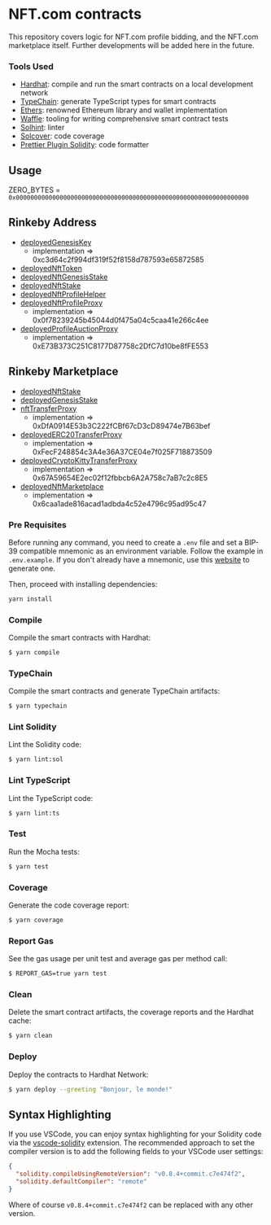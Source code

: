 # NFT.com contracts

This repository covers logic for NFT.com profile bidding, and the NFT.com marketplace itself. Further developments will be added here in the future.

### Tools Used

- [Hardhat](https://github.com/nomiclabs/hardhat): compile and run the smart contracts on a local development network
- [TypeChain](https://github.com/ethereum-ts/TypeChain): generate TypeScript types for smart contracts
- [Ethers](https://github.com/ethers-io/ethers.js/): renowned Ethereum library and wallet implementation
- [Waffle](https://github.com/EthWorks/Waffle): tooling for writing comprehensive smart contract tests
- [Solhint](https://github.com/protofire/solhint): linter
- [Solcover](https://github.com/sc-forks/solidity-coverage): code coverage
- [Prettier Plugin Solidity](https://github.com/prettier-solidity/prettier-plugin-solidity): code formatter

## Usage

ZERO_BYTES = `0x0000000000000000000000000000000000000000000000000000000000000000`

## Rinkeby Address

- [deployedGenesisKey](https://rinkeby.etherscan.io/address/0x9F6ED3d90D48573245d6a0c0742db4eCf27B6a56)
  - implementation => 0xc3d64c2f994df319f52f8158d787593e65872585
- [deployedNftToken](https://rinkeby.etherscan.io/address/0xa75F995f252ba5F7C17f834b314201271d32eC35)
- [deployedNftGenesisStake](https://rinkeby.etherscan.io/address/0x1eCF99bB796fC05b6E409CE5d4682353A166852b)
- [deployedNftStake](https://rinkeby.etherscan.io/address/0xB1f851f3a250Fc1FFdd4eDdFB3529BfFe379924B)
- [deployedNftProfileHelper](https://rinkeby.etherscan.io/address/0xED98f77010891884A63da7605c6B7DE6E4eD91F1)
- [deployedNftProfileProxy](https://rinkeby.etherscan.io/address/0xc5782D87B3d353edbf1B03dEB001949Afd2e25E8)
  - implementation => 0x0f78239245b45044d0f475a04c5caa41e266c4ee
- [deployedProfileAuctionProxy](https://rinkeby.etherscan.io/address/0x2295828BBB9270cF92D29ed79bA0260d64fdF23f)
  - implementation => 0xE73B373C251C8177D87758c2DfC7d10be8fFE553

## Rinkeby Marketplace
- [deployedNftStake](https://rinkeby.etherscan.io/address/0x026BCDC5a320ac798Fa8e2b12AF6ba4927b9479E)
- [deployedGenesisStake](https://rinkeby.etherscan.io/address/0xBb8c6b591339844794c9C743E268AbB2b45c336e)
- [nftTransferProxy](https://rinkeby.etherscan.io/address/0x59998f8085069b72a77E953452E1155797E39149)
  - implementation => 0xDfA0914E53b3C222fCBf67cD3cD89474e7B63bef
- [deployedERC20TransferProxy](https://rinkeby.etherscan.io/address/0x93DE38cdF2675972F38d94300c954Ea42E0639d0)
  - implementation => 0xFecF248854c3A4e36A37CE04e7f025F718873509
- [deployedCryptoKittyTransferProxy](https://rinkeby.etherscan.io/address/0x0530a5462D2990953Dd7a7150F325b5fD74ECB30)
  - implementation => 0x67A59654E2ec02f12fbbcb6A2A758c7aB7c2c8E5
- [deployedNftMarketplace](https://rinkeby.etherscan.io/address/0xA3509a064A54a7a60Fc4Db0245ef44F812f439f6)
  - implementation => 0x6caa1ade816acad1adbda4c52e4796c95ad95c47

### Pre Requisites

Before running any command, you need to create a `.env` file and set a BIP-39 compatible mnemonic as an environment
variable. Follow the example in `.env.example`. If you don't already have a mnemonic, use this [website](https://iancoleman.io/bip39/) to generate one.

Then, proceed with installing dependencies:

```sh
yarn install
```

### Compile

Compile the smart contracts with Hardhat:

```sh
$ yarn compile
```

### TypeChain

Compile the smart contracts and generate TypeChain artifacts:

```sh
$ yarn typechain
```

### Lint Solidity

Lint the Solidity code:

```sh
$ yarn lint:sol
```

### Lint TypeScript

Lint the TypeScript code:

```sh
$ yarn lint:ts
```

### Test

Run the Mocha tests:

```sh
$ yarn test
```

### Coverage

Generate the code coverage report:

```sh
$ yarn coverage
```

### Report Gas

See the gas usage per unit test and average gas per method call:

```sh
$ REPORT_GAS=true yarn test
```

### Clean

Delete the smart contract artifacts, the coverage reports and the Hardhat cache:

```sh
$ yarn clean
```

### Deploy

Deploy the contracts to Hardhat Network:

```sh
$ yarn deploy --greeting "Bonjour, le monde!"
```

## Syntax Highlighting

If you use VSCode, you can enjoy syntax highlighting for your Solidity code via the
[vscode-solidity](https://github.com/juanfranblanco/vscode-solidity) extension. The recommended approach to set the
compiler version is to add the following fields to your VSCode user settings:

```json
{
  "solidity.compileUsingRemoteVersion": "v0.8.4+commit.c7e474f2",
  "solidity.defaultCompiler": "remote"
}
```

Where of course `v0.8.4+commit.c7e474f2` can be replaced with any other version.
